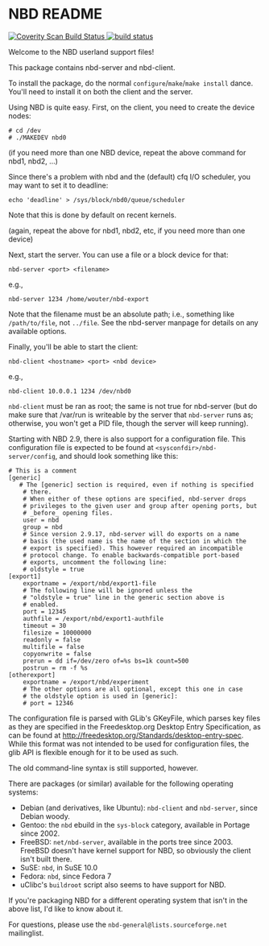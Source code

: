 NBD README
==========

<a href="https://scan.coverity.com/projects/1243">
  <img alt="Coverity Scan Build Status"
         src="https://scan.coverity.com/projects/1243/badge.svg"/>
</a>

<a href='http://barbershop.grep.be:8010/'>
  <img alt='build status' src='http://barbershop.grep.be/cgi-bin/buildstatus'>
</a>

Welcome to the NBD userland support files!

This package contains nbd-server and nbd-client.

To install the package, do the normal `configure`/`make`/`make install`
dance. You'll need to install it on both the client and the server.

Using NBD is quite easy. First, on the client, you need to create the
device nodes:

    # cd /dev
    # ./MAKEDEV nbd0

(if you need more than one NBD device, repeat the above command for nbd1,
nbd2, ...)

Since there's a problem with nbd and the (default) cfq I/O scheduler,
you may want to set it to deadline:

    echo 'deadline' > /sys/block/nbd0/queue/scheduler

Note that this is done by default on recent kernels.

(again, repeat the above for nbd1, nbd2, etc, if you need more than one
device)

Next, start the server. You can use a file or a block device for that:

    nbd-server <port> <filename>

e.g.,

    nbd-server 1234 /home/wouter/nbd-export

Note that the filename must be an absolute path; i.e., something like
`/path/to/file`, not `../file`. See the nbd-server manpage for details
on any available options.

Finally, you'll be able to start the client:

    nbd-client <hostname> <port> <nbd device>

e.g.,

    nbd-client 10.0.0.1 1234 /dev/nbd0

`nbd-client` must be ran as root; the same is not true for nbd-server
(but do make sure that /var/run is writeable by the server that
`nbd-server` runs as; otherwise, you won't get a PID file, though the
server will keep running).

Starting with NBD 2.9, there is also support for a configuration file.
This configuration file is expected to be found at
`<sysconfdir>/nbd-server/config`, and should look something like this:

    # This is a comment
    [generic]
 	   # The [generic] section is required, even if nothing is specified
    	# there.
    	# When either of these options are specified, nbd-server drops
    	# privileges to the given user and group after opening ports, but
    	# _before_ opening files.
    	user = nbd
    	group = nbd
    	# Since version 2.9.17, nbd-server will do exports on a name
    	# basis (the used name is the name of the section in which the
    	# export is specified). This however required an incompatible
    	# protocol change. To enable backwards-compatible port-based
    	# exports, uncomment the following line:
    	# oldstyle = true
    [export1]
    	exportname = /export/nbd/export1-file
    	# The following line will be ignored unless the 
    	# "oldstyle = true" line in the generic section above is
    	# enabled.
    	port = 12345
    	authfile = /export/nbd/export1-authfile
    	timeout = 30
    	filesize = 10000000
    	readonly = false
    	multifile = false
    	copyonwrite = false
    	prerun = dd if=/dev/zero of=%s bs=1k count=500
    	postrun = rm -f %s
    [otherexport]
    	exportname = /export/nbd/experiment
    	# The other options are all optional, except this one in case
    	# the oldstyle option is used in [generic]:
    	# port = 12346

The configuration file is parsed with GLib's GKeyFile, which parses key
files as they are specified in the Freedesktop.org Desktop Entry
Specification, as can be found at
<http://freedesktop.org/Standards/desktop-entry-spec>. While this format
was not intended to be used for configuration files, the glib API is
flexible enough for it to be used as such.

The old command-line syntax is still supported, however.

There are packages (or similar) available for the following operating
systems:

- Debian (and derivatives, like Ubuntu): `nbd-client` and `nbd-server`,
  since Debian woody.
- Gentoo: the `nbd` ebuild in the `sys-block` category, available in
  Portage since 2002.
- FreeBSD: `net/nbd-server`, available in the ports tree since 2003.
  FreeBSD doesn't have kernel support for NBD, so obviously the client
  isn't built there.
- SuSE: `nbd`, in SuSE 10.0
- Fedora: `nbd`, since Fedora 7
- uClibc's `buildroot` script also seems to have support for NBD.

If you're packaging NBD for a different operating system that isn't in
the above list, I'd like to know about it.

For questions, please use the `nbd-general@lists.sourceforge.net` mailinglist.

